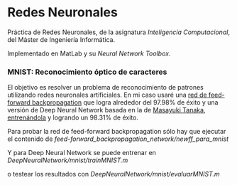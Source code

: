 # Redes Neuronales

Práctica de Redes Neuronales, de la asignatura *Inteligencia Computacional*, del Máster de Ingeniería Informática.

Implementado en MatLab y su *Neural Network Toolbox*.


### MNIST: Reconocimiento óptico de caracteres

El objetivo  es resolver un problema de reconocimiento de patrones utilizando redes neuronales artificiales. En mi caso usaré una [red de feed-forward backpropagation](http://radio.feld.cvut.cz/matlab/toolbox/nnet/newff.html) que logra alrededor del 97.98% de éxito y una versión de Deep Neural Network basada en la de  [Masayuki Tanaka](http://www.mathworks.com/matlabcentral/fileexchange/42853-deep-neural-network), [entrenándola](https://github.com/JCristobal/redes-neuronales-MNIST/blob/master/DeepNeuralNetwork/mnist/mnistbbdbn_JCristobal.mat) y logrando un 98.31% de éxito.

Para probar la red de feed-forward backpropagation sólo hay que ejecutar el contenido de *feed-forward_backpropagation_network/newff_para_mnist*

Y para Deep Neural Network se puede entrenar en *DeepNeuralNetwork/mnist/trainMNIST.m*

o testear los resultados con *DeepNeuralNetwork/mnist/evaluarMNIST.m*








